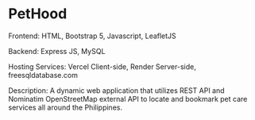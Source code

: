 # PetHood

Frontend: HTML, Bootstrap 5, Javascript, LeafletJS

Backend: Express JS, MySQL

Hosting Services: Vercel Client-side, Render Server-side, freesqldatabase.com

Description:
A dynamic web application that utilizes REST API and Nominatim OpenStreetMap external API to locate and bookmark pet care services all around the Philippines.
